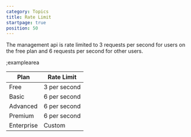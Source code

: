 ```yaml
---
category: Topics
title: Rate Limit
startpage: true
position: 50
---
```


The management api is rate limited to 3 requests per second for users on the free plan and 6 requests per second for other users.

;examplearea

| Plan | Rate Limit |
|------|-----------|
| Free | 3 per second |
| Basic | 6 per second |
| Advanced | 6 per second |
| Premium | 6 per second |
| Enterprise | Custom |


